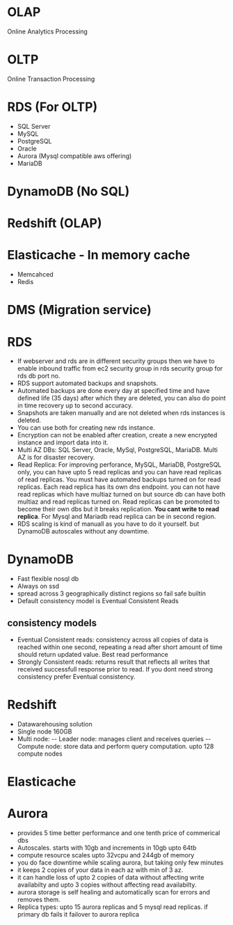 # OLAP
Online Analytics Processing

# OLTP
Online Transaction Processing

# RDS (For OLTP)
- SQL Server
- MySQL
- PostgreSQL
- Oracle
- Aurora (Mysql compatible aws offering)
- MariaDB

# DynamoDB (No SQL)
# Redshift (OLAP)
# Elasticache - In memory cache
- Memcahced
- Redis
# DMS (Migration service)

# RDS
- If webserver and rds are in different security groups then we have to enable inbound traffic from ec2 security
group in rds security group for rds db port no.
- RDS support automated backups and snapshots. 
- Automated backups are done every day at specified time and have
defined life (35 days) after which they are deleted, you can also do point in time recovery up to second accuracy.
- Snapshots are taken manually and are not deleted when rds instances is deleted.
- You can use both for creating new rds instance.
- Encryption can not be enabled after creation, create a new encrypted instance and import data into it.
- Multi AZ DBs: SQL Server, Oracle, MySql, PostgreSQL, MariaDB. Multi AZ is for disaster recovery.
- Read Replica: For improving perforance, MySQL, MariaDB, PostgreSQL only, you can have upto 5 read replicas
and you can have read replicas of read replicas. You must have automated backups turned on for read replicas.
Each read replica has its own dns endpoint. you can not have read replicas which have multiaz turned on but
source db can have both multiaz and read replicas turned on. Read replicas can be promoted to become their own
dbs but it breaks replication. **You cant write to read replica**. For Mysql and Mariadb read replica can be in 
second region.
- RDS scaling is kind of manuall as you have to do it yourself. but DynamoDB autoscales without any downtime.

# DynamoDB
- Fast flexible nosql db
- Always on ssd
- spread across 3 geographically distinct regions so fail safe builtin
- Default consistency model is Eventual Consistent Reads

## consistency models
- Eventual Consistent reads: consistency across all copies of data is reached within one second, repeating a read
after short amount of time should return updated value. Best read performance
- Strongly Consistent reads: returns result that reflects all writes that received successfull response prior to
read. If you dont need strong consistency prefer Eventual consistency.

# Redshift
- Datawarehousing solution
- Single node 160GB
- Multi node:
-- Leader node: manages client and receives queries
-- Compute node: store data and perform query computation. upto 128 compute nodes

# Elasticache
# Aurora
- provides 5 time better performance and one tenth price of commerical dbs
- Autoscales. starts with 10gb and increments in 10gb upto 64tb
- compute resource scales upto 32vcpu and 244gb of memory
- you do face downtime while scaling aurora, but taking only few minutes
- it keeps 2 copies of your data in each az with min of 3 az.
- it can handle loss of upto 2 copies of data without affecting write availabilty and upto 3 copies without
affecting read availabilty.
- aurora storage is self healing and automatically scan for errors and removes them.
- Replica types: upto 15 aurora replicas and 5 mysql read replicas. if primary db fails it failover to aurora replica